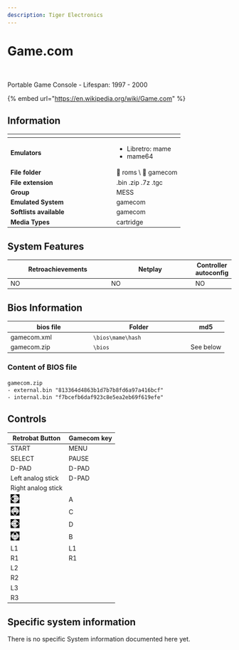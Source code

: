 ```yaml
---
description: Tiger Electronics
---
```


# Game.com

<div align="left">

<figure><img src="https://github.com/fabricecaruso/es-theme-carbon/blob/master/art/logos/gamecom.png?raw=true" alt=""><figcaption></figcaption></figure>

</div>

Portable Game Console - Lifespan: 1997 - 2000

{% embed url="https://en.wikipedia.org/wiki/Game.com" %}

## Information

<table data-header-hidden><thead><tr><th width="224"></th><th></th></tr></thead><tbody><tr><td><strong>Emulators</strong></td><td><ul><li>Libretro: mame</li><li>mame64</li></ul></td></tr><tr><td><strong>File folder</strong></td><td><span data-gb-custom-inline data-tag="emoji" data-code="1f4c2">📂</span> roms \ <span data-gb-custom-inline data-tag="emoji" data-code="1f4c2">📂</span> gamecom</td></tr><tr><td><strong>File extension</strong></td><td>.bin .zip .7z .tgc</td></tr><tr><td><strong>Group</strong></td><td>MESS</td></tr><tr><td><strong>Emulated System</strong></td><td>gamecom</td></tr><tr><td><strong>Softlists available</strong></td><td>gamecom</td></tr><tr><td><strong>Media Types</strong></td><td>cartridge</td></tr></tbody></table>

## System Features

<table><thead><tr><th width="256">Retroachievements</th><th width="243">Netplay</th><th>Controller autoconfig</th></tr></thead><tbody><tr><td>NO</td><td>NO</td><td>NO</td></tr></tbody></table>

## Bios Information

<table><thead><tr><th width="172">bios file</th><th width="205">Folder</th><th>md5</th></tr></thead><tbody><tr><td>gamecom.xml</td><td><code>\bios\mame\hash</code></td><td></td></tr><tr><td>gamecom.zip</td><td><code>\bios</code></td><td>See below</td></tr></tbody></table>

### Content of BIOS file

```
gamecom.zip
- external.bin "813364d4863b1d7b7b8fd6a97a416bcf"
- internal.bin "f7bcefb6daf923c8e5ea2eb69f619efe"
```

## Controls

| Retrobat Button                                | Gamecom key |
| ---------------------------------------------- | ----------- |
| START                                          | MENU        |
| SELECT                                         | PAUSE       |
| D-PAD                                          | D-PAD       |
| Left analog stick                              | D-PAD       |
| Right analog stick                             |             |
| ![](<../../../.gitbook/assets/image (45).png>) | A           |
| ![](<../../../.gitbook/assets/image (27).png>) | C           |
| ![](<../../../.gitbook/assets/image (13).png>) | D           |
| ![](<../../../.gitbook/assets/image (47).png>) | B           |
| L1                                             | L1          |
| R1                                             | R1          |
| L2                                             |             |
| R2                                             |             |
| L3                                             |             |
| R3                                             |             |

## Specific system information

There is no specific System information documented here yet.

